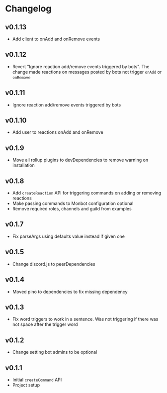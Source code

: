 # Changelog

## v0.1.13

- Add client to onAdd and onRemove events

## v0.1.12

- Revert "Ignore reaction add/remove events triggered by bots". The change made reactions on messages posted by bots not trigger `onAdd` or `onRemove`

## v0.1.11

- Ignore reaction add/remove events triggered by bots

## v0.1.10

- Add user to reactions onAdd and onRemove

## v0.1.9

- Move all rollup plugins to devDependencies to remove warning on installation

## v0.1.8

- Add `createReaction` API for triggering commands on adding or removing reactions
- Make passing commands to Monbot configuration optional
- Remove required roles, channels and guild from examples

## v0.1.7

- Fix parseArgs using defaults value instead if given one

## v0.1.5

- Change discord.js to peerDependencies

## v0.1.4

- Moved pino to dependencies to fix missing dependency

## v0.1.3

- Fix word triggers to work in a sentence. Was not triggering if there was not space after the trigger word

## v0.1.2

- Change setting bot admins to be optional

## v0.1.1

- Initial `createCommand` API
- Project setup
